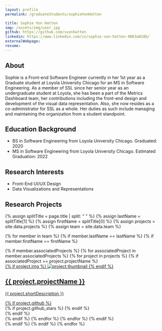 ```yaml
---
layout: profile
permalink: /graduateStudents/sophieVonHatten

title: Sophie Von Hatten
img: /assets/img/user.jpg
github: https://github.com/svonhatten
linkedin: https://www.linkedin.com/in/sophie-von-hatten-9863a018b/
externalWebpage:
resume:
---
```


## About

Sophie is a Front-end Software Engineer currently in her 1st year as a Graduate student at Loyola University Chicago for an MS in Software Engineering. As a member of SSL since her senior year as an undergraduate student at Loyola, she has been a part of the Metrics Dashboard team, her contributions including the front-end design and development of the visual data representation. Also, she now resides as a co-administrator for SSL as a whole. Her duties as such include managing and maintaining the organization from a student standpoint.

## Education Background

- BS in Software Engineering from Loyola University Chicago. Graduated: 2020
- MS in Software Engineering from Loyola University Chicago. Estimated Graduation: 2022

## Research Interests

- Front-End UI/UX Design
- Data Visualizations and Representations

## Research Projects

{% assign splitTitle = page.title | split: " " %}
{% assign lastName = splitTitle[1] %}
{% assign firstName = splitTitle[0] %}
{% assign projects = site.data.projects %}
{% assign team = site.data.team %}

{% for member in team %}
{% if member.lastName == lastName %}
{% if member.firstName == firstName %}
<div class="projects grid">
  <div class="grid-item">
    {% if member.associatedProjects %}
    {% for associatedProject in member.associatedProjects %}
    {% for project in projects %}
    {% if associatedProject == project.projectName %}
    <a href="{{ project.webpage | relative_url }}">
      <div class="card hoverable">
        {% if project.img %}
        <img src="{{ project.img | relative_url }}" alt="project thumbnail">
        {% endif %}
        <div class="card-body">
          <h2 class="card-title text-lowercase">{{ project.projectName }}</h2>
          <p class="card-text">{{ project.shortDescription }}</p>
          <div class="row ml-1 mr-1 p-0">
            {% if project.github %}
            <div class="github-icon">
              <div class="icon" data-toggle="tooltip" title="Code Repository">
                <a href="{{ project.github }}" target="_blank"><i class="fab fa-github gh-icon"></i></a>
              </div>
              {% if project.github_stars %}
              <span class="stars" data-toggle="tooltip" title="GitHub Stars">
                <i class="fas fa-star"></i>
                <span id="{{ project.github_stars }}-stars"></span>
              </span>
              {% endif %}
            </div>
            {% endif %}
          </div>
        </div>
      </div>
    </a>
    {% endif %}
    {% endfor %}
    {% endfor %}
    {% endif %}
  </div>
</div>
{% endif %}
{% endif %}
{% endfor %}
